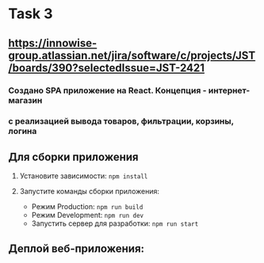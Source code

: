 # Task 3

## https://innowise-group.atlassian.net/jira/software/c/projects/JST/boards/390?selectedIssue=JST-2421

### Создано SPA приложение на React. Концепция - интернет-магазин
### с реализацией вывода товаров, фильтрации, корзины, логина

## Для сборки приложения
1. Установите зависимости:
   `npm install`

2. Запустите команды сборки приложения:
    * Режим Production:  `npm run build`
    * Режим Development:  `npm run dev`
    * Запустить сервер для разработки: `npm run start`

## Деплой веб-приложения: 